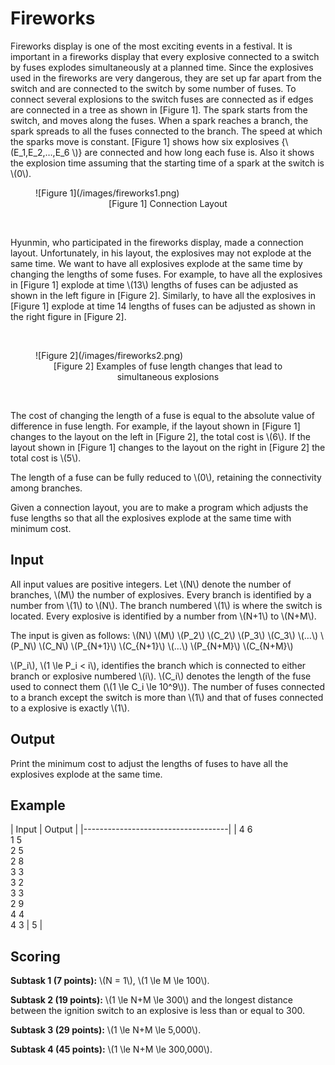 # Fireworks

Fireworks display is one of the most exciting events in a festival. It is important in a fireworks display that every explosive connected to a switch by fuses explodes simultaneously at a planned time. Since the explosives used in the fireworks are very dangerous, they are set up far apart from the switch and are connected to the switch by some number of fuses. To connect several explosions to the switch fuses are connected as if edges are connected in a tree as shown in [Figure 1]. The spark starts from the switch, and moves along the fuses. When a spark reaches a branch, the spark spreads to all the fuses connected to the branch. The speed at which the sparks move is constant. [Figure 1] shows how six explosives {\\(E_1,E_2,…,E_6 \\)} are connected and how long each fuse is. Also it shows the explosion time assuming that the starting time of a spark at the switch is \\(0\\).
<br>

<figure>
![Figure 1](/images/fireworks1.png)

<figcaption><center>[Figure 1] Connection Layout</center></figcaption>
</figure>

<br>

Hyunmin, who participated in the fireworks display, made a connection layout. Unfortunately, in his layout, the explosives may not explode at the same time. We want to have all explosives explode at the same time by changing the lengths of some fuses. For example, to have all the explosives in [Figure 1] explode at time \\(13\\) lengths of fuses can be adjusted as shown in the left figure in [Figure 2]. Similarly, to have all the explosives in [Figure 1] explode at time 14 lengths of fuses can be adjusted as shown in the right figure in [Figure 2].

<br>

<figure>
![Figure 2](/images/fireworks2.png)

<figcaption><center>[Figure 2] Examples of fuse length changes that lead to simultaneous explosions</center></figcaption>
</figure>

<br>

The cost of changing the length of a fuse is equal to the absolute value of difference in fuse length. For example, if the layout shown in [Figure 1] changes to the layout on the left in [Figure 2], the total cost is \\(6\\). If the layout shown in [Figure 1] changes to the layout on the right in [Figure 2] the total cost is \\(5\\). 

The length of a fuse can be fully reduced to \\(0\\), retaining the connectivity among branches.

Given a connection layout, you are to make a program which adjusts the fuse lengths so that all the explosives explode at the same time with minimum cost.

## Input

All input values are positive integers. Let \\(N\\) denote the number of branches, \\(M\\) the number of explosives. Every branch is identified by a number from \\(1\\) to \\(N\\). The branch numbered \\(1\\) is where the switch is located. Every explosive is identified by a number from \\(N+1\\) to \\(N+M\\).

The input is given as follows:
\\(N\\) \\(M\\)
\\(P_2\\)  \\(C_2\\)
\\(P_3\\)  \\(C_3\\)
\\(…\\)
\\(P_N\\)  \\(C_N\\)
\\(P_{N+1}\\)  \\(C_{N+1}\\)
\\(…\\)
\\(P_{N+M}\\)  \\(C_{N+M}\\)

\\(P_i\\), \\(1 \le P_i < i\\), identifies the branch which is connected to either branch or explosive numbered \\(i\\). \\(C_i\\) denotes the length of the fuse used to connect them (\\(1 \le C_i \le 10^9\\)). The number of fuses connected to a branch except the switch is more than \\(1\\) and that of fuses connected to a explosive is exactly \\(1\\).

## Output

Print the minimum cost to adjust the lengths of fuses to have all the explosives explode at the same time.

## Example

|  Input           |        Output   |
|------------------------------------|
| 4 6<br/>1 5<br/>2 5<br/>2 8<br/>3 3<br/>3 2<br/>3 3<br/>2 9<br/>4 4<br/>4 3 | 5  |


## Scoring

**Subtask 1 (7 points):** \\(N = 1\\), \\(1 \le M \le 100\\).

**Subtask 2 (19 points):** \\(1 \le N+M \le 300\\) and the longest distance between the ignition switch to an explosive is less than or equal to 300.

**Subtask 3 (29 points):** \\(1 \le N+M \le 5,000\\).

**Subtask 4 (45 points):** \\(1 \le N+M \le 300,000\\).



